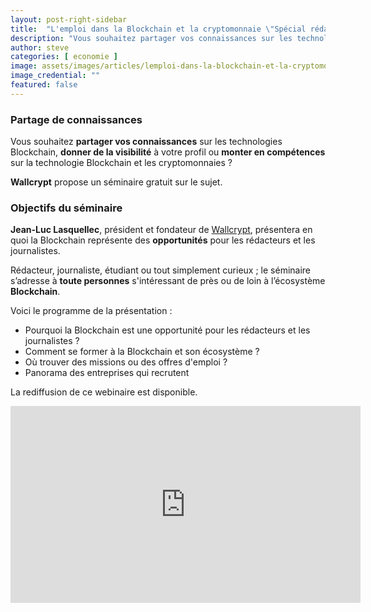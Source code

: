 ```yaml
---
layout: post-right-sidebar
title:  "L'emploi dans la Blockchain et la cryptomonnaie \"Spécial rédacteurs / journalistes\""
description: "Vous souhaitez partager vos connaissances sur les technologies Blockchain, donner de la visibilité à votre profil ou monter en compétences sur la technologie Blockchain et les cryptomonnaies ?"
author: steve
categories: [ economie ]
image: assets/images/articles/lemploi-dans-la-blockchain-et-la-cryptomonnaie-special-redacteurs-journalistes/1.png
image_credential: ""
featured: false
---
```


### Partage de connaissances

Vous souhaitez **partager vos connaissances** sur les technologies Blockchain, **donner de la visibilité** à votre profil ou **monter en compétences** sur la technologie Blockchain et les cryptomonnaies ?

**Wallcrypt** propose un séminaire gratuit sur le sujet.

### Objectifs du séminaire

**Jean-Luc Lasquellec**, président et fondateur de [Wallcrypt](http://www.wallcrypt.com/), présentera en quoi la Blockchain représente des **opportunités** pour les rédacteurs et les journalistes.

Rédacteur, journaliste, étudiant ou tout simplement curieux ; le séminaire s’adresse à **toute personnes** s'intéressant de près ou de loin à l’écosystème **Blockchain**.

Voici le programme de la présentation :

- Pourquoi la Blockchain est une opportunité pour les rédacteurs et les journalistes ?
- Comment se former à la Blockchain et son écosystème ?
- Où trouver des missions ou des offres d'emploi ?
- Panorama des entreprises qui recrutent

La rediffusion de ce webinaire est disponible.
<iframe width="560" height="315" src="https://www.youtube.com/watch?v=LgnM6qvwi34" frameborder="0" allow="accelerometer; autoplay; encrypted-media; gyroscope; picture-in-picture" allowfullscreen></iframe>

